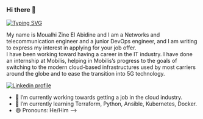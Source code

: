 ### Hi there 👋

<p align="left">
<a href="https://git.io/typing-svg"><img src="https://readme-typing-svg.demolab.com?font=Robot+Mono&pause=1000&color=1DF7A8&width=435&lines=Telecom+engineer+and+Junior+SysAdmin+%2F+DevOps+engineer" alt="Typing SVG" /></a>
</p>

   My name is Moualhi Zine El Abidine and I am a Networks and telecommunication engineer and a junior DevOps engineer, and I am writing to express my interest in applying for your job offer.  
   I have been working toward having a career in the IT industry. I have done an internship at Mobilis, helping in Mobilis’s progress to the goals of switching to the modern cloud-based infrastructures used by most carriers around the globe and to ease the transition into 5G technology.

<p align="left">
      <a href="https://www.Linkedin.com/in/zinemoualhi">
         <img alt="Linkedin profile" title="Linkedin" src="[https://custom-icon-badges.demolab.com/youtube/channel/subscribers/UC2WHjPDvbE6O328n17ZGcfg?color=%23E05D44&label=SUBSCRIBE&logo=video&logoColor=white&style=for-the-badge&labelColor=CE4630](https://custom-icon-badges.demolab.com/github/followers/DenverCoder1?logo=person-add&style=social&logoColor=black)"/></a> 
</p>

- 🔭 I’m currently working towards getting a job in the cloud industry.
- 🌱 I’m currently learning Terraform, Python, Ansible, Kubernetes, Docker.
- 😄 Pronouns: He/Him
-->
